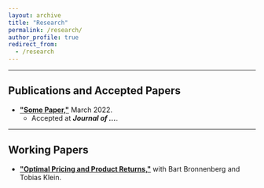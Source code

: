 ```yaml
---
layout: archive
title: "Research"
permalink: /research/
author_profile: true
redirect_from:
  - /research
---
```


<hr>

## Publications and Accepted Papers
* [**"Some Paper,"**](/files/Waki_RINCE.pdf) March 2022.
  * Accepted at ***Journal of ...***. 

<hr>

## Working Papers
* [**"Optimal Pricing and Product Returns,"**](/files/Waki_RINCE.pdf) with Bart Bronnenberg and Tobias Klein.
